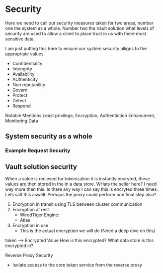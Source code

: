 # Security 
Here we need to call out security measures taken for two areas, number one the system as a whole. Number two the Vault solution what levels of security are used to allow a client to place trust in us with there most sensitive data.


I am just putting this here to ensure our system security alligns to the appropriate values
- Confidentiality
- Intengrity
- Availability
- AUthenticity
- Non reputability
- Govern
- Protect
- Detect
- Respond

Notable Mentions
Least privilege, Encryption, Authentiction Enhancment, Monitoring Data




## System security as a whole

### Example Request Security

## Vault solution security


When a value is recieved for tokenization it is instantly encryted, these values are then stored in the in a data store. WHats the seller here? I need way more then this. Is there any way I can say this is encryted three times. Lets salt this aswell. Perhaps the proxy could perform one final step also?

1. Encryption in transit using TLS between cluster communication
2. Encryption at rest
    - WiredTiger Engine:
    - Atlas
3. Encryption in use
    - This is the actual encryption we will do (Need a deep dive on this)

token --> Encrypted Value
How is this encrypted?
What data store is this encrypted in?



Reverse Proxy Security
- Isolate access to the core token service from the reverse proxy